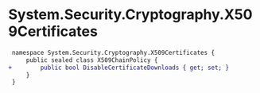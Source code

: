 # System.Security.Cryptography.X509Certificates

``` diff
 namespace System.Security.Cryptography.X509Certificates {
     public sealed class X509ChainPolicy {
+        public bool DisableCertificateDownloads { get; set; }
     }
 }
```
